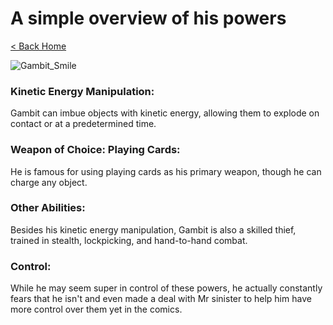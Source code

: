 # A simple overview of his powers

[< Back Home](/)

![Gambit_Smile](/images/GAMBIT_Smile.png)

### Kinetic Energy Manipulation:
Gambit can imbue objects with kinetic energy, allowing them to explode on contact or at a predetermined time. 

### Weapon of Choice: Playing Cards:
He is famous for using playing cards as his primary weapon, though he can charge any object. 

### Other Abilities:
Besides his kinetic energy manipulation, Gambit is also a skilled thief, trained in stealth, lockpicking, and hand-to-hand combat. 
### Control:
While he may seem super in control of these powers, he actually constantly fears that he isn't and even made a deal with Mr sinister to help him have more control over them yet in the comics. 



